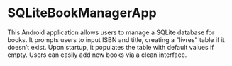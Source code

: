 # SQLiteBookManagerApp
This Android application allows users to manage a SQLite database for books. It prompts users to input ISBN and title, creating a "livres" table if it doesn’t exist. Upon startup, it populates the table with default values if empty. Users can easily add new books via a clean interface. 
